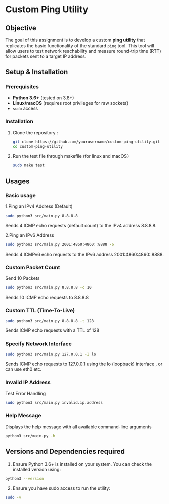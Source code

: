 
# Custom Ping Utility

## **Objective**
The goal of this assignment is to develop a custom **ping utility** that replicates the basic functionality of the standard `ping` tool. This tool will allow users to test network reachability and measure round-trip time (RTT) for packets sent to a target IP address.

## Setup & Installation

### Prerequisites
- **Python 3.6+** (tested on 3.8+)
- **Linux/macOS** (requires root privileges for raw sockets)
- `sudo` access

### Installation
1. Clone the repository :
   ```sh
   git clone https://github.com/yourusername/custom-ping-utility.git
   cd custom-ping-utility
   ```
 2. Run the test file through makefile (for linux and macOS)
    ```sh
    sudo make test
    ```

## Usages

### Basic usage
1.Ping an IPv4 Address (Default)
```sh
sudo python3 src/main.py 8.8.8.8
```
 Sends 4 ICMP echo requests (default count) to the IPv4 address 8.8.8.8.


2.Ping an IPv6 Address
```sh
sudo python3 src/main.py 2001:4860:4860::8888 -6
```
Sends 4 ICMPv6 echo requests to the IPv6 address 2001:4860:4860::8888.

### Custom Packet Count
Send 10 Packets
```sh
sudo python3 src/main.py 8.8.8.8 -c 10
```
Sends 10 ICMP echo requests to 8.8.8.8

### Custom TTL (Time-To-Live)
```sh
sudo python3 src/main.py 8.8.8.8 -t 128
```
Sends ICMP echo requests with a TTL of 128

### Specify Network Interface

```sh
sudo python3 src/main.py 127.0.0.1 -I lo
```
Sends ICMP echo requests to 127.0.0.1 using the lo (loopback) interface , 
or can use eth0 etc.

### Invalid IP Address
Test Error Handling
```sh
sudo python3 src/main.py invalid.ip.address
```

### Help Message
Displays the help message with all available command-line arguments

```sh
python3 src/main.py -h
```

## Versions and Dependencies required
1. Ensure Python 3.6+ is installed on your system. You can check the installed version using:
```sh
python3 --version
```
2. Ensure you have sudo access to run the utility:
```sh
sudo -v
```



   
